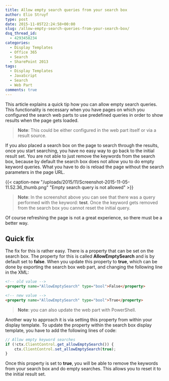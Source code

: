 ```yaml
---
title: Allow empty search queries from your search box
author: Elio Struyf
type: post
date: 2015-11-05T22:24:58+00:00
slug: /allow-empty-search-queries-from-your-search-box/
dsq_thread_id:
  - 4293458234
categories:
  - Display Templates
  - Office 365
  - Search
  - SharePoint 2013
tags:
  - Display Templates
  - JavaScript
  - Search
  - Web Part
comments: true
---
```


This article explains a quick tip how you can allow empty search queries. This functionality is necessary when you have pages on which you configured the search web parts to use predefined queries in order to show results when the page gets loaded.

> **Note**: This could be either configured in the web part itself or via a result source.

If you also placed a search box on the page to search through the results, once you start searching, you have no easy way to go back to the initial result set. You are not able to just remove the keywords from the search box, because by default the search box does not allow you to do empty keyword queries. What you have to do is reload the page without the search parameters in the page URL.

{{< caption-new "/uploads/2015/11/Screenshot-2015-11-05-11.52.36_thumb.png" "Empty search query is not allowed" >}}

> **Note**: In the screenshot above you can see that there was a query performed with the keyword: **test**. Once the keyword gets removed from the search box you cannot reset the initial query.

Of course refreshing the page is not a great experience, so there must be a better way.

## Quick fix

The fix for this is rather easy. There is a property that can be set on the search box. The property for this is called **AllowEmptySearch** and is by default set to **false**. When you update this property to **true**, which can be done by exporting the search box web part, and changing the following line in the XML:

```html
<!-- old value -->
<property name="AllowEmptySearch" type="bool">False</property>

<!-- new value -->
<property name="AllowEmptySearch" type="bool">True</property>
```

> **Note**: you can also update the web part with PowerShell.

Another way to approach it is via setting this property from within your display template. To update the property within the search box display template, you have to add the following lines of code:

```JavaScript
// Allow empty keyword searches
if (!ctx.ClientControl.get_allowEmptySearch()) {
    ctx.ClientControl.set_allowEmptySearch(true);
}
```

Once this property is set to **true**, you will be able to remove the keywords from your search box and do empty searches. This allows you to reset it to the initial result set.